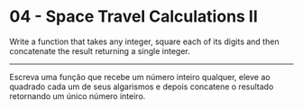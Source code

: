 # 04 - Space Travel Calculations II

Write a function that takes any integer,
square each of its digits and then
concatenate the result returning a single integer.

---

Escreva uma função que recebe um número inteiro qualquer,
eleve ao quadrado cada um de seus algarismos e depois
concatene o resultado retornando um único número inteiro.